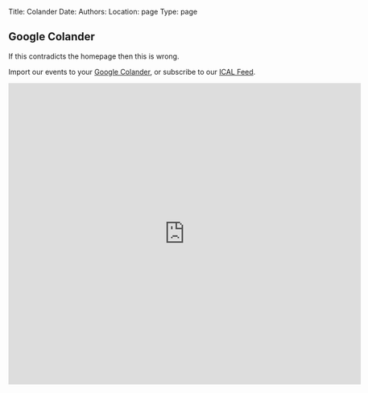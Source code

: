 Title: Colander
Date:
Authors:
Location: page
Type: page

<h2 class="content-header-center">Google Colander</h2>
If this contradicts the homepage then this is wrong.
<div class="content"><p>Import our events to your <a href="http://www.google.com/calendar/render?cid=http%3A%2F%2Fwww.google.com%2Fcalendar%2Ffeeds%2Fic.caving%40gmail.com%2Fpublic%2Fbasic">Google Colander</a>, or subscribe to our <a href="http://www.google.com/calendar/ical/ic.caving%40gmail.com/public/basic.ics">ICAL Feed</a>.
</p>
<center>
<iframe src="https://www.google.com/calendar/embed?src=ic.caving%40gmail.com&ctz=Europe/London" style="border: 0" width="700" height="600" frameborder="0" scrolling="no"></iframe>
</center>
</div></div>
